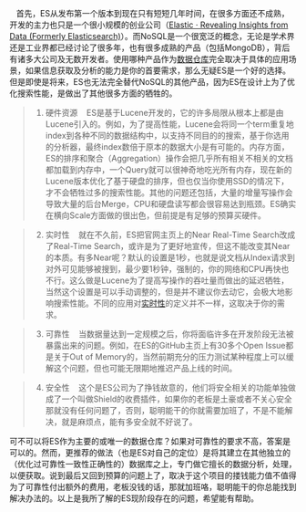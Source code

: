    &nbsp;&nbsp; 首先，ES从发布第一个版本到现在只有短短几年时间，在很多方面还不成熟，开发的主力也只是一个很小规模的创业公司（[Elastic · Revealing Insights from Data (Formerly Elasticsearch)](https://link.zhihu.com/?target=https%3A//www.elastic.co/)）。而NoSQL是一个很宽泛的概念，无论是学术界还是工业界都已经讨论了很多年，也有很多成熟的产品（包括MongoDB），背后有诸多大公司及无数开发者。使用哪种产品作为[数据仓库](https://www.zhihu.com/search?q=数据仓库&search_source=Entity&hybrid_search_source=Entity&hybrid_search_extra={"sourceType"%3A"answer"%2C"sourceId"%3A55132709})完全取决于具体的应用场景，如果信息获取及分析的能力是你的首要需求，那么无疑ES是一个好的选择。但是即使是将来，ES也无法完全替代NoSQL的其他产品，因为ES在设计上为了优化搜索性能，是做出了其他很多方面的牺牲的。

> 1. 硬件资源
&nbsp;&nbsp;&nbsp;ES是基于Lucene开发的，它的许多局限从根本上都是由Lucene引入的。例如，为了提高性能，Lucene会将同一个term重复地index到各种不同的数据结构中，以支持不同目的的搜索，基于你选用的分析器，最终index数倍于原本的数据大小是有可能的。内存方面，ES的排序和聚合（Aggregation）操作会把几乎所有相关不相关的文档都加载到内存中，一个Query就可以很神奇地吃光所有内存，现在新的Lucene版本优化了基于硬盘的排序，但也仅当你使用SSD的情况下，才不会牺牲过多的搜索性能。其他的问题还包括，大量的增量写操作会导致大量的后台Merge，CPU和硬盘读写都会很容易达到瓶颈。ES确实在横向Scale方面做的很出色，但前提是有足够的预算买硬件。

> 2. 实时性
&nbsp;&nbsp;&nbsp;就在不久前，ES把官网主页上的Near Real-Time Search改成了Real-Time Search，或许是为了更好地宣传，但这不能改变其Near的本质。有多Near呢？默认的设置是1秒，也就是说文档从Index请求到对外可见能够被搜到，最少要1秒钟，强制的，你的网络和CPU再快也不行。这么做是Lucene为了提高写操作的吞吐量而做出的延迟牺牲，当然这个设置是可以手动调整的，但是并不建议你去动它，会极大地影响搜索性能。不同的应用对[实时性](https://www.zhihu.com/search?q=实时性&search_source=Entity&hybrid_search_source=Entity&hybrid_search_extra={"sourceType"%3A"answer"%2C"sourceId"%3A55132709})的定义并不一样，这取决于你的需求。

> 3. 可靠性
&nbsp;&nbsp;&nbsp;当数据量达到一定规模之后，你将面临许多在开发阶段无法被暴露出来的问题。例如，在ES的GitHub主页上有30多个Open Issue都是关于Out of Memory的，当然前期充分的压力测试某种程度上可以缓解这个问题，但也可能无限期地推迟产品上线的时间。

> 4. 安全性
&nbsp;&nbsp;&nbsp;这个是ES公司为了挣钱故意的，他们将安全相关的功能单独做成了一个叫做Shield的收费插件，如果你的老板是土豪或者不关心安全那就没有任何问题了，否则，聪明能干的你就需要加班了，不是不能解决，就是麻烦点，能有多安全就不好说了。

可不可以将ES作为主要的或唯一的数据仓库？如果对可靠性的要求不高，答案是可以的。然而，更推荐的做法（也是ES对自己的定位）是将其建立在其他独立的（优化过可靠性一致性正确性的）数据库之上，专门做它擅长的数据分析，处理，以便获取。说到最后又回到预算的问题上了，取决于这个项目的搂钱能力值不值得为了可靠性付出额外的费用，老板没钱的话，那就加班咯，聪明能干的你总能找到解决办法的。以上是我所了解的ES现阶段存在的问题，希望能有帮助。